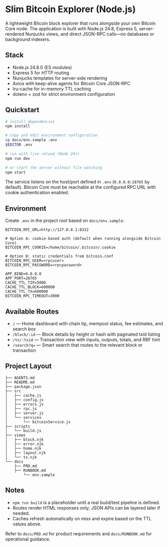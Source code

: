 # Slim Bitcoin Explorer (Node.js)

A lightweight Bitcoin block explorer that runs alongside your own Bitcoin Core node. The application is built with Node.js 24.8, Express 5, server-rendered Nunjucks views, and direct JSON-RPC calls—no databases or background indexers.

## Stack
- Node.js 24.8.0 (ES modules)
- Express 5 for HTTP routing
- Nunjucks templates for server-side rendering
- Axios with keep-alive agents for Bitcoin Core JSON-RPC
- lru-cache for in-memory TTL caching
- dotenv + zod for strict environment configuration

## Quickstart
```bash
# install dependencies
npm install

# copy and edit environment configuration
cp docs/env.sample .env
$EDITOR .env

# run with live reload (Node 24+)
npm run dev

# or start the server without file watching
npm start
```

The service listens on the host/port defined in `.env` (`0.0.0.0:28765` by default). Bitcoin Core must be reachable at the configured RPC URL with cookie authentication enabled.

## Environment
Create `.env` in the project root based on `docs/env.sample`:
```
BITCOIN_RPC_URL=http://127.0.0.1:8332

# Option A: cookie-based auth (default when running alongside Bitcoin Core)
BITCOIN_RPC_COOKIE=/home/bitcoin/.bitcoin/.cookie

# Option B: static credentials from bitcoin.conf
BITCOIN_RPC_USER=<rpcuser>
BITCOIN_RPC_PASSWORD=<rpcpassword>

APP_BIND=0.0.0.0
APP_PORT=28765
CACHE_TTL_TIP=5000
CACHE_TTL_BLOCK=600000
CACHE_TTL_TX=600000
BITCOIN_RPC_TIMEOUT=3000
```

## Available Routes
- `/` — Home dashboard with chain tip, mempool status, fee estimates, and search box
- `/block/:id` — Block details by height or hash with paginated txid listing
- `/tx/:txid` — Transaction view with inputs, outputs, totals, and RBF hint
- `/search?q=` — Smart search that routes to the relevant block or transaction

## Project Layout
```
├── AGENTS.md
├── README.md
├── package.json
├── src
│   ├── cache.js
│   ├── config.js
│   ├── errors.js
│   ├── rpc.js
│   ├── server.js
│   └── services
│       └── bitcoinService.js
├── scripts
│   └── build.js
├── views
│   ├── block.njk
│   ├── error.njk
│   ├── home.njk
│   ├── layout.njk
│   └── tx.njk
└── docs
    ├── PRD.md
    ├── RUNBOOK.md
        └── env.sample
```

## Notes
- `npm run build` is a placeholder until a real build/test pipeline is defined.
- Routes render HTML responses only; JSON APIs can be layered later if needed.
- Caches refresh automatically on miss and expire based on the TTL values above.

Refer to `docs/PRD.md` for product requirements and `docs/RUNBOOK.md` for operational guidance.
